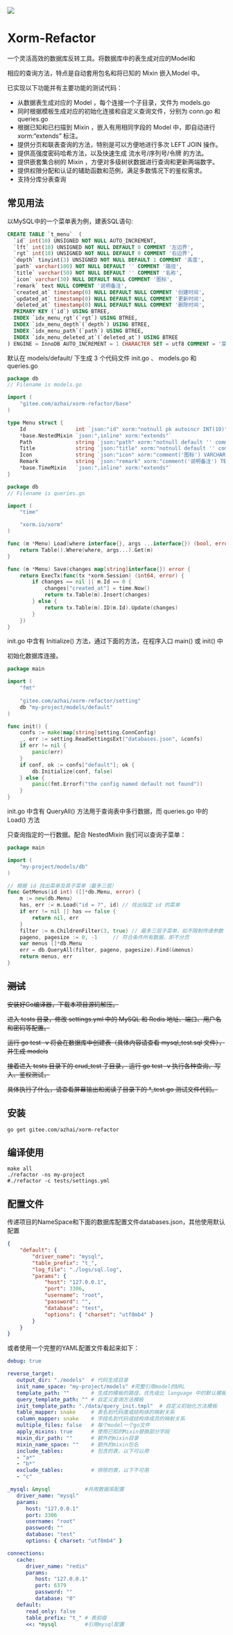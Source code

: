 [![](https://goreportcard.com/badge/gitee.com/azhai/xorm-refactor)](https://goreportcard.com/report/gitee.com/azhai/xorm-refactor)

# Xorm-Refactor

一个灵活高效的数据库反转工具。将数据库中的表生成对应的Model和

相应的查询方法，特点是自动套用包名和将已知的 Mixin 嵌入Model 中。

已实现以下功能并有主要功能的测试代码：

* 从数据表生成对应的 Model ，每个连接一个子目录，文件为 models.go
* 同时根据模板生成对应的初始化连接和自定义查询文件，分别为 conn.go 和 queries.go
* 根据已知和已扫描到 Mixin ，嵌入有用相同字段的 Model 中，即自动进行 xorm:“extends” 标注。
* 提供分页和联表查询的方法，特别是可以方便地进行多次 LEFT JOIN 操作。
* 提供高强度密码哈希方法，以及快速生成 流水号/序列号/令牌 的方法。
* 提供嵌套集合树的 Mixin ，方便对多级树状数据进行查询和更新两端数字。
* 提供权限分配和认证的辅助函数和范例，满足多数情况下的鉴权需求。
* 支持分库分表查询

## 常见用法

以MySQL中的一个菜单表为例，建表SQL语句:

```sql
CREATE TABLE `t_menu`  (
  `id` int(10) UNSIGNED NOT NULL AUTO_INCREMENT,
  `lft` int(10) UNSIGNED NOT NULL DEFAULT 0 COMMENT '左边界',
  `rgt` int(10) UNSIGNED NOT NULL DEFAULT 0 COMMENT '右边界',
  `depth` tinyint(3) UNSIGNED NOT NULL DEFAULT 1 COMMENT '高度',
  `path` varchar(100) NOT NULL DEFAULT '' COMMENT '路径',
  `title` varchar(50) NOT NULL DEFAULT '' COMMENT '名称',
  `icon` varchar(30) NULL DEFAULT NULL COMMENT '图标',
  `remark` text NULL COMMENT '说明备注',
  `created_at` timestamp(0) NULL DEFAULT NULL COMMENT '创建时间',
  `updated_at` timestamp(0) NULL DEFAULT NULL COMMENT '更新时间',
  `deleted_at` timestamp(0) NULL DEFAULT NULL COMMENT '删除时间',
  PRIMARY KEY (`id`) USING BTREE,
  INDEX `idx_menu_rgt`(`rgt`) USING BTREE,
  INDEX `idx_menu_depth`(`depth`) USING BTREE,
  INDEX `idx_menu_path`(`path`) USING BTREE,
  INDEX `idx_menu_deleted_at`(`deleted_at`) USING BTREE
) ENGINE = InnoDB AUTO_INCREMENT = 1 CHARACTER SET = utf8 COMMENT = '菜单' ROW_FORMAT = DYNAMIC;
```

默认在 models/default/ 下生成 3 个代码文件 init.go 、 models.go 和 queries.go

```go
package db
// Filename is models.go

import (
	"gitee.com/azhai/xorm-refactor/base"
)

type Menu struct {
	Id                int `json:"id" xorm:"notnull pk autoincr INT(10)"`
	*base.NestedMixin `json:",inline" xorm:"extends"`
	Path              string `json:"path" xorm:"notnull default '' comment('路径') index VARCHAR(100)"`
	Title             string `json:"title" xorm:"notnull default '' comment('名称') VARCHAR(50)"`
	Icon              string `json:"icon" xorm:"comment('图标') VARCHAR(30)"`
	Remark            string `json:"remark" xorm:"comment('说明备注') TEXT"`
	*base.TimeMixin   `json:",inline" xorm:"extends"`
}
```

```go
package db
// Filename is queries.go

import (
	"time"

	"xorm.io/xorm"
)

func (m *Menu) Load(where interface{}, args ...interface{}) (bool, error) {
	return Table().Where(where, args...).Get(m)
}

func (m *Menu) Save(changes map[string]interface{}) error {
	return ExecTx(func(tx *xorm.Session) (int64, error) {
		if changes == nil || m.Id == 0 {
			changes["created_at"] = time.Now()
			return tx.Table(m).Insert(changes)
		} else {
			return tx.Table(m).ID(m.Id).Update(changes)
		}
	})
}
```

init.go 中含有 Initialize() 方法，通过下面的方法，在程序入口 main() 或 init() 中

初始化数据库连接。

```go
package main

import (
    "fmt"
    
	"gitee.com/azhai/xorm-refactor/setting"
    db "my-project/models/default"
)

func init() {
    confs := make(map[string]setting.ConnConfig)
    _, err := setting.ReadSettingsExt("databases.json", &confs)
	if err != nil {
		panic(err)
	}
    if conf, ok := confs["default"]; ok {
        db.Initialize(conf, false)
    } else {
        panic(fmt.Errorf("the config named default not found"))
    }
}
```

init.go 中含有 QueryAll() 方法用于查询表中多行数据，而 queries.go 中的  Load() 方法

只查询指定的一行数据。配合 NestedMixin 我们可以查询子菜单：

```go
package main

import (
	"my-project/models/db"
)

// 根据 id 找出菜单及其子菜单（最多三层）
func GetMenus(id int) ([]*db.Menu, error) {
	m := new(db.Menu)
	has, err := m.Load("id = ?", id) // 找出指定 id 的菜单
	if err != nil || has == false {
		return nil, err
	}
	filter := m.ChildrenFilter(3, true) // 最多三层子菜单，如不限制传递参数 0
	pageno, pagesize := 0, -1     // 符合条件所有数据，即不分页
	var menus []*db.Menu
	err = db.QueryAll(filter, pageno, pagesize).Find(&menus)
	return menus, err
}
```

## ~~测试~~

~~安装好Go编译器，下载本项目源码解压。~~

~~进入 tests 目录，修改 settings.yml 中的 MySQL 和 Redis 地址、端口、用户名和密码等配置。~~

~~运行 go test -v 将会在数据库中创建表（具体内容请查看 mysql_test.sql 文件），并生成 models~~

~~接着进入 tests 目录下的 crud_test 子目录， 运行 go test -v 执行各种查询、写入、鉴权测试，~~

~~具体执行了什么，请查看屏幕输出和阅读子目录下的 *_test.go 测试文件代码。~~


## 安装

```
go get gitee.com/azhai/xorm-refactor
```

## 编译使用

```
make all
./refactor -ns my-project
#./refactor -c tests/settings.yml
```

## 配置文件

传递项目的NameSpace和下面的数据库配置文件databases.json，其他使用默认配置

```json
{
    "default": {
        "driver_name": "mysql",
        "table_prefix": "t_",
        "log_file": "./logs/sql.log",
        "params": {
            "host": "127.0.0.1",
            "port": 3306,
            "username": "root",
            "password": "",
            "database": "test",
            "options": { "charset": "utf8mb4" }
        }
    }
}
```

或者使用一个完整的YAML配置文件看起来如下：

```yml
debug: true

reverse_target:
   output_dir: "./models"  # 代码生成目录
   init_name_space: "my-project/models" #完整引用model的URL
   template_path: ""       # 生成的模板的路径，优先级比 language 中的默认模板高
   query_template_path: "" # 自定义查询方法模板
   init_template_path: "./data/query_init.tmpl"  # 自定义初始化方法模板
   table_mapper: snake     # 表名到代码类或结构体的映射关系
   column_mapper: snake    # 字段名到代码或结构体成员的映射关系
   multiple_files: false   # 每个model一个go文件
   apply_mixins: true      # 使用已知的Mixin替换部分字段
   mixin_dir_path: ""      # 额外的mixin目录
   mixin_name_space: ""    # 额外的mixin包名
   include_tables:         # 包含的表，以下可以用
   - "a*"
   - "b*"
   exclude_tables:         # 排除的表，以下不可用
   - "c"

_mysql: &mysql           #共用数据库配置
   driver_name: "mysql"
   params:
      host: "127.0.0.1"
      port: 3306
      username: "root"
      password: ""
      database: "test"
      options: { charset: "utf8mb4" }

connections:
   cache:
      driver_name: "redis"
      params:
         host: "127.0.0.1"
         port: 6379
         password: ""
         database: "0"
   default:
      read_only: false
      table_prefix: "t_" # 表前缀
      <<: *mysql         #引用mysql配置
```